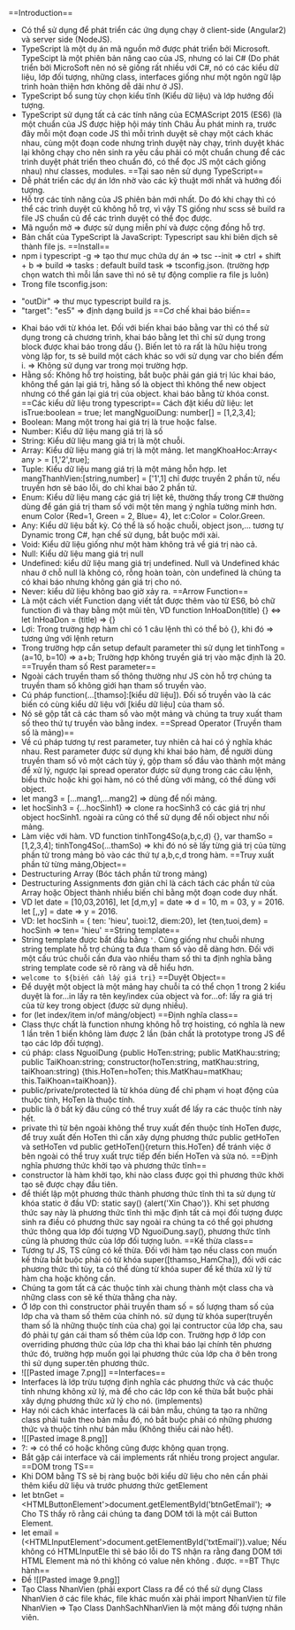 ==Introduction==

- Có thể sử dụng để phát triển các ứng dụng chạy ở client-side (Angular2) và server side (NodeJS).
- TypeScript là một dụ án mã nguồn mở được phát triển bởi Microsoft. TypeScipt là một phiên bản nâng cao của JS, nhưng có lai C# (Do phát triển bởi MicroSoft nên nó sẽ giống rất nhiều với C#, nó có các kiểu dữ liệu, lớp đối tượng, những class, interfaces giống như một ngôn ngữ lập trình hoàn thiện hơn không dễ dãi như ở JS).
- TypeScript bổ sung tùy chọn kiểu tĩnh (Kiểu dữ liệu) và lớp hướng đối tượng.
- TypeScript sử dụng tất cả các tính năng của ECMAScript 2015 (ES6) (là một chuẩn của JS được hiệp hội máy tính Châu Âu phát minh ra, trước đây mỗi một đoạn code JS thì mỗi trình duyệt sẽ chạy một cách khác nhau, cùng một đoạn code nhưng trình duyệt này chạy, trình duyệt khác lại không chạy cho nên sinh ra yêu cầu phải có một chuẩn chung để các trình duyệt phát triển theo chuẩn đó, có thể đọc JS một cách giống nhau) như classes, modules.
==Tại sao nên sử dụng TypeScript==
- Dễ phát triển các dự án lớn nhờ vào các kỹ thuật mới nhất và hướng đối tượng.
- Hỗ trợ các tính năng của JS phiên bản mới nhất. Do đó khi chạy thì có thể các trình duyệt cũ không hỗ trợ, vì vậy TS giống như scss sẽ build ra file JS chuẩn cũ để các trình duyệt có thể đọc được.
- Mã nguồn mở => được sử dụng miễn phí và được cộng đồng hỗ trợ.
- Bản chất của TypeScript là JavaScript: Typescript sau khi biên dịch sẽ thành file js.
==Install==
- npm i typescript -g => tạo thư mục chứa dự án => tsc --init => ctrl + shift + b => build => tasks : default build task => tsconfig.json. (trường hợp chọn watch thì mỗi lần save thì nó sẽ tự động complie ra file js luôn)
- Trong file tsconfig.json: 
 + "outDir" => thư mục typescript build ra js. 
 + "target": "es5" => định dạng build js
==Cơ chế khai báo biến==
- Khai báo với từ khóa let. Đối với biến khai báo bằng var thì có thể sử dụng trong cả chương trình, khai báo bằng let thì chỉ sử dụng trong block được khai báo trong dấu {}. Biến let tỏ ra rất là hữu hiệu trong vòng lặp for, ts sẽ build một cách khác so với sử dụng var cho biến đếm i.
 => Không sử dụng var trong mọi trường hợp.
 - Hằng số: Không hỗ trợ hoisting,  bắt buộc phải gán giá trị lúc khai báo, không thể gán lại giá trị, hằng số là object thì không thể new object nhưng có thể gán lại giá trị của object. khai báo bằng từ khóa const.
 ==Các kiểu dữ liệu trong typescript==
 Cách đặt kiểu dữ liệu: let isTrue:boolean = true; let mangNguoiDung: number[] = [1,2,3,4];
 - Boolean: Mang một trong hai giá trị là true hoặc false.
 - Number: Kiểu dữ liệu mang giá trị là số
 - String: Kiểu dữ liệu mang giá trị là một chuỗi.
 - Array: Kiểu dữ liệu mang giá trị là một mảng. let mangKhoaHoc:Array< any > = [1,'2',true]; 
 - Tuple: Kiểu dữ liệu mang giá trị là một mảng hỗn hợp. let mangThanhVien:[string,number] = ['1',1] chỉ được truyền 2 phần tử, nếu truyền hơn sẽ báo lỗi, do chỉ khai báo 2 phần tử.
 - Enum: Kiểu dữ liệu mang các giá trị liệt kê, thường thấy trong C# thường dùng để gán giá trị tham số với một tên mang ý nghĩa tường minh hơn. enum Color {Red=1, Green = 2, Blue= 4}, let c:Color = Color.Green.
 - Any: Kiểu dữ liệu bất kỳ. Có thể là số hoặc chuỗi, object json,... tương tự Dynamic trong C#, hạn chế sử dụng, bắt buộc mới xài. 
 - Void: Kiểu dữ liệu giống như một hàm không trả về giá trị nào cả.
 - Null: Kiểu dữ liệu mang giá trị null
 - Undefined: kiểu dữ liệu mang giá trị undefined.
	Null và Undefined khác nhau ở chỗ null là không có, rỗng hoàn toàn, còn undefined là chúng ta có khai báo nhưng không gán giá trị cho nó.
 - Never: kiểu dữ liệu không bao giờ xảy ra.
==Arrow Function==
- Là một cách viết Function dạng viết tắt được thêm vào từ ES6, bỏ chữ function đi và thay bằng một mũi tên, VD function InHoaDon(title) {} <=> let InHoaDon = (title) => {}
- Lợi: Trong trường hợp hàm chỉ có 1 câu lệnh thì có thể bỏ {}, khi đó => tương ứng với lệnh return
- Trong trường hợp cần setup default parameter thì sử dụng let tinhTong = (a=10, b=10) => a+b; Trường hợp không truyền giá trị vào mặc định là 20.
==Truyền tham số Rest parameter== 
- Ngoài cách truyền tham số thông thường như JS còn hỗ trợ chúng ta truyền tham số không giới hạn tham số truyền vào.
- Cú pháp function(...[thamso]:[kiểu dữ liệu]). Đối số truyền vào là các biến có cùng kiểu dữ liệu với [kiểu dữ liệu] của tham số.
- Nó sẽ gộp tất cả các tham số vào một mảng và chúng ta truy xuất tham số theo thứ tự truyền vào bằng index.
==Spread Operator (Truyền tham số là mảng)==
- Về cú pháp tương tự rest parameter, tuy nhiên cả hai có ý nghĩa khác nhau. Rest parameter được sử dụng khi khai báo hàm, để người dùng truyền tham số vô một cách tùy ý, gộp tham số đầu vào thành một mảng để xử lý, ngược lại spread operator được sử dụng trong các câu lệnh, biểu thức hoặc khi gọi hàm, nó có thể dùng với mảng, có thể dùng với object.
- let mang3 = [...mang1,...mang2] => dùng để nối mảng.
- let hocSinh3 = {...hocSinh1} => clone ra hocSinh3 có các giá trị như object hocSinh1. ngoài ra cũng có thể sử dụng để nối object như nối mảng.
- Làm việc với hàm. VD function tinhTong4So(a,b,c,d) {}, var thamSo = [1,2,3,4]; tinhTong4So(...thamSo) => khi đó nó sẽ lấy từng giá trị của từng phần tử trong mảng bỏ vào các thứ tự a,b,c,d trong hàm.
==Truy xuất phần tử từng mảng,Object==
- Destructuring Array (Bóc tách phần tử trong mảng)
- Destructuring Assignments đơn giản chỉ là cách tách các phần tử của Array hoặc Object thành nhiều biến chỉ bằng một đoạn code duy nhất.
- VD let date = [10,03,2016], let [d,m,y] = date => d = 10, m = 03, y = 2016. let [,,y] = date => y = 2016.
- VD: let hocSinh = { ten: 'hieu', tuoi:12, diem:20}, let {ten,tuoi,dem} = hocSinh => ten= 'hieu'
==String template==
- String template được bắt đầu bằng `'`. Cũng giống như chuỗi nhưng string template hỗ trợ chúng ta đưa tham số vào dễ dàng hơn. Đối với một cấu trúc chuỗi cần đưa vào nhiều tham số thì ta định nghĩa bằng string template code sẽ rõ ràng và dễ hiểu hơn.
- `welcome to ${biến cần lấy giá trị}`
==Duyệt Object==
- Để duyệt một object là một mảng hay chuỗi ta có thể chọn 1 trong 2 kiểu duyệt là for...in lấy ra tên key/index của object và for...of: lấy ra giá trị của từ key trong object (được sử dụng nhiều).
- for (let index/item in/of mảng/object)
==Định nghĩa class==
- Class thực chất là function nhưng không hỗ trợ hoisting, có nghĩa là new 1 lần trên 1 biến không làm được 2 lần (bản chất là prototype trong JS để tạo các lớp đối tượng).
- cú pháp: class NguoiDung {public HoTen:string; public MatKhau:string; public TaiKhoan:string; constructor(hoTen:string, matKhau:string, taiKhoan:string) {this.HoTen=hoTen; this.MatKhau=matKhau; this.TaiKhoan=taiKhoan}}.
- public/private/protected là từ khóa dùng để chỉ phạm vi hoạt động của thuộc tính, HoTen là thuộc tính. 
- public là ở bất kỳ đâu cũng có thể truy xuất để lấy ra các thuộc tính này hết.
- private thì từ bên ngoài không thể truy xuất đến thuộc tính HoTen được, để truy xuất đến HoTen thì cần xây dựng phương thức public getHoTen và setHoTen vd public getHoTen(){return this.HoTen} để tránh việc ở bên ngoài có thể truy xuất trực tiếp đến biến HoTen và sửa nó. 
==Định nghĩa phương thức khởi tạo và phương thức tĩnh==
- constructor là hàm khởi tạo, khi nào class được gọi thì phương thức khởi tạo sẽ được chạy đầu tiên.
- để thiết lập một phương thức thành phương thức tĩnh thì ta sử dụng từ khóa static ở đầu VD: static say() {alert('Xin Chao')}. Khi set phương thức say này là phương thức tĩnh thì mặc định tất cả mọi đối tượng được sinh ra điều có phương thức say ngoài ra chúng ta có thể gọi phương thức thông qua lớp đối tượng VD NguoiDung.say(), phương thức tĩnh cũng là phương thức của lớp đối tượng luôn.
==Kế thừa class==
- Tương tự JS, TS cũng có kế thừa. Đối với hàm tạo nếu class con muốn kế thừa bắt buộc phải có từ khóa super([thamso_HamCha]), đối với các phương thức thì tùy, ta có thể dùng từ khóa super để kế thừa xử lý từ hàm cha hoặc không cần.
- Chúng ta gom tất cả các thuộc tính xài chung thành một class cha và những class con sẽ kế thừa thằng cha này. 
- Ở lớp con thì constructor phải truyền tham số = số lượng tham số của lớp cha và tham số thêm của chính nó. sử dụng từ khóa super(truyền tham số là những thuộc tính của cha) gọi lại contructor của lớp cha, sau đó phải tự gán cái tham số thêm của lớp con. Trường hợp ở lớp con overriding phương thức của lớp cha thì khai báo lại chính tên phương thức đó, trường hợp muốn gọi lại phương thức của lớp cha ở bên trong thì sử dụng super.tên phương thức.
- ![[Pasted image 7.png]]
==Interfaces==
- Interfaces là lớp trừu tượng định nghĩa các phương thức và các thuộc tính nhưng không xử lý, mà để cho các lớp con kế thừa bắt buộc phải xây dựng phương thức xử lý cho nó. (implements)
- Hay nói cách khác interfaces là cái bản mẫu, chúng ta tạo ra những class phải tuân theo bản mẫu đó, nó bắt buộc phải có những phương thức và thuộc tính như bản mẫu (Không thiếu cái nào hết).
- ![[Pasted image 8.png]]
- ?: => có thể có hoặc không cũng được không quan trọng.
- Bắt gặp cái interface và cái implements rất nhiều trong project angular.
==DOM trong TS==
- Khi DOM bằng TS sẽ bị ràng buộc bởi kiểu dữ liệu cho nên cần phải thêm kiểu dữ liệu và trước phương thức getElement
- let btnGet = <HTMLButtonElement'>document.getElementById('btnGetEmail'); => Cho TS thấy rõ rằng cái chúng ta đang DOM tới là một cái Button Element. 
- let email = (<HTMLInputElement'>document.getElementById('txtEmail')).value; Nếu không có HTMLInputEle thì sẽ báo lỗi do TS nhận ra rằng đang DOM tới HTML Element mà nó thì không có value nên không . được.
==BT Thực hành==
- Đề ![[Pasted image 9.png]]
- Tạo Class NhanVien (phải export Class ra để có thể sử dụng Class NhanVien ở các file khác, file khác muốn xài phải import NhanVien từ file NhanVien => Tạo Class DanhSachNhanVien là một mảng đối tượng nhân viên.
